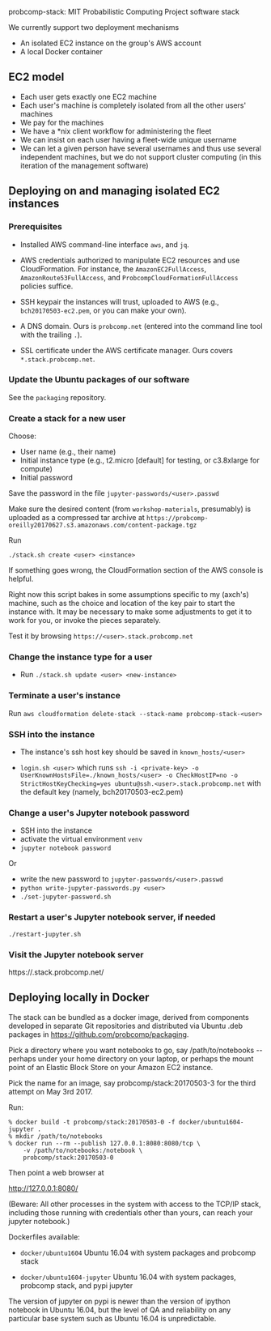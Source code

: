 probcomp-stack: MIT Probabilistic Computing Project software stack

We currently support two deployment mechanisms
- An isolated EC2 instance on the group's AWS account
- A local Docker container

EC2 model
---------

- Each user gets exactly one EC2 machine
- Each user's machine is completely isolated from all the other
  users' machines
- We pay for the machines
- We have a *nix client workflow for administering the fleet
- We can insist on each user having a fleet-wide unique username
- We can let a given person have several usernames and thus use
  several independent machines, but we do not support cluster
  computing (in this iteration of the management software)

Deploying on and managing isolated EC2 instances
------------------------------------------------

### Prerequisites

- Installed AWS command-line interface `aws`, and `jq`.

- AWS credentials authorized to manipulate EC2 resources and use
  CloudFormation.  For instance, the `AmazonEC2FullAccess`,
  `AmazonRoute53FullAccess`, and `ProbcompCloudFormationFullAccess`
  policies suffice.

- SSH keypair the instances will trust, uploaded to AWS
  (e.g., `bch20170503-ec2.pem`, or you can make your own).

- A DNS domain.  Ours is `probcomp.net` (entered into the command line
  tool with the trailing `.`).

- SSL certificate under the AWS certificate manager.  Ours covers
  `*.stack.probcomp.net`.

### Update the Ubuntu packages of our software

See the `packaging` repository.

### Create a stack for a new user

Choose:
- User name (e.g., their name)
- Initial instance type (e.g., t2.micro [default] for testing, or
  c3.8xlarge for compute)
- Initial password

Save the password in the file `jupyter-passwords/<user>.passwd`

Make sure the desired content (from `workshop-materials`, presumably)
is uploaded as a compressed tar archive at
`https://probcomp-oreilly20170627.s3.amazonaws.com/content-package.tgz`

Run
```
./stack.sh create <user> <instance>
```

If something goes wrong, the CloudFormation section of the AWS console
is helpful.

Right now this script bakes in some assumptions specific to my
(axch's) machine, such as the choice and location of the key pair to
start the instance with.  It may be necessary to make some adjustments
to get it to work for you, or invoke the pieces separately.

Test it by browsing `https://<user>.stack.probcomp.net`

### Change the instance type for a user

- Run `./stack.sh update <user> <new-instance>`

### Terminate a user's instance

Run `aws cloudformation delete-stack --stack-name probcomp-stack-<user>`

### SSH into the instance

- The instance's ssh host key should be saved in `known_hosts/<user>`

- `login.sh <user>`
  which runs
  `ssh -i <private-key> -o UserKnownHostsFile=./known_hosts/<user> -o CheckHostIP=no -o StrictHostKeyChecking=yes ubuntu@ssh.<user>.stack.probcomp.net`
  with the default key (namely, bch20170503-ec2.pem)

### Change a user's Jupyter notebook password

- SSH into the instance
- activate the virtual environment `venv`
- `jupyter notebook password`

Or

- write the new password to `jupyter-passwords/<user>.passwd`
- `python write-jupyter-passwords.py <user>`
- `./set-jupyter-password.sh`

### Restart a user's Jupyter notebook server, if needed

`./restart-jupyter.sh`

### Visit the Jupyter notebook server

https://<user>.stack.probcomp.net/

Deploying locally in Docker
---------------------------

The stack can be bundled as a docker image, derived from components developed
in separate Git repositories and distributed via Ubuntu .deb packages
in <https://github.com/probcomp/packaging>.

Pick a directory where you want notebooks to go, say
/path/to/notebooks -- perhaps under your home directory on your
laptop, or perhaps the mount point of an Elastic Block Store on your
Amazon EC2 instance.

Pick the name for an image, say probcomp/stack:20170503-3 for the
third attempt on May 3rd 2017.

Run:

```
% docker build -t probcomp/stack:20170503-0 -f docker/ubuntu1604-jupyter .
% mkdir /path/to/notebooks
% docker run --rm --publish 127.0.0.1:8080:8080/tcp \
    -v /path/to/notebooks:/notebook \
    probcomp/stack:20170503-0
```

Then point a web browser at

http://127.0.0.1:8080/

(Beware: All other processes in the system with access to the TCP/IP
stack, including those running with credentials other than yours, can
reach your jupyter notebook.)

Dockerfiles available:

- `docker/ubuntu1604`
        Ubuntu 16.04 with system packages and probcomp stack

- `docker/ubuntu1604-jupyter`
        Ubuntu 16.04 with system packages, probcomp stack, and pypi jupyter

The version of jupyter on pypi is newer than the version of ipython
notebook in Ubuntu 16.04, but the level of QA and reliability on any
particular base system such as Ubuntu 16.04 is unpredictable.
